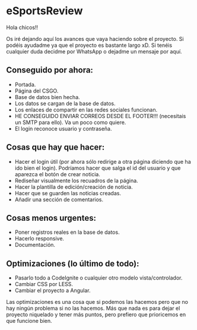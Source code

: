 # eSportsReview

Hola chicos!!

Os iré dejando aquí los avances que vaya haciendo sobre el proyecto. Si podéis ayudadme ya que el proyecto es bastante largo xD. 
Si tenéis cualquier duda decidme por WhatsApp o dejadme un mensaje por aquí.

## Conseguido por ahora:

- Portada.
- Página del CSGO.
- Base de datos bien hecha.
- Los datos se cargan de la base de datos.
- Los enlaces de compartir en las redes sociales funcionan.
- HE CONSEGUIDO ENVIAR CORREOS DESDE EL FOOTER!!! (necesitais un SMTP para ello). Va un poco como quiere.
- El login reconoce usuario y contraseña.

## Cosas que hay que hacer:

- Hacer el login útil (por ahora sólo redirige a otra página diciendo que ha ido bien el login). Podríamos hacer que salga el id del usuario y que aparezca el botón de crear noticia.
- Rediseñar visualmente los recuadros de la página.
- Hacer la plantilla de edición/creación de noticia.
- Hacer que se guarden las noticias creadas.
- Añadir una sección de comentarios.

## Cosas menos urgentes:

- Poner registros reales en la base de datos.
- Hacerlo responsive.
- Documentación.

## Optimizaciones (lo último de todo):

- Pasarlo todo a CodeIgnite o cualquier otro modelo vista/controlador.
- Cambiar CSS por LESS.
- Cambiar el proyecto a Angular.

Las optimizaciones es una cosa que si podemos las hacemos pero que no hay ningún problema si no las hacemos. Más que nada es para dejar el proyecto niquelado y tener más puntos, pero prefiero que prioricemos en que funcione bien.
